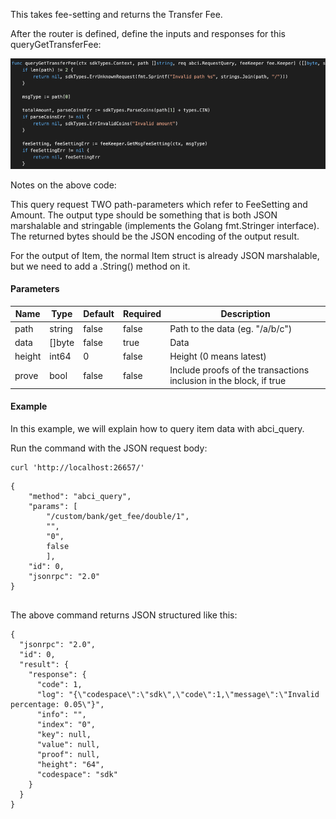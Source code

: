 This takes fee-setting and returns the Transfer Fee.

After the router is defined, define the inputs and responses for this queryGetTransferFee:

![Image-2](../pic/queryGetTransferFee.png)


Notes on the above code:

This query request TWO path-parameters which refer to FeeSetting and Amount. 
The output type should be something that is both JSON marshalable and stringable (implements the Golang fmt.Stringer interface). The returned bytes should be the JSON encoding of the output result.

For the output of Item, the normal Item struct is already JSON marshalable, but we need to add a .String() method on it.

#### Parameters
| Name | Type | Default | Required | Description                 |
| ---- | ---- | ------- | -------- | --------------------------- |
| path | string | false | false    | Path to the data (eg. "/a/b/c") |
| data | []byte | false | true     | Data |
| height | int64 | 0 | false    | Height (0 means latest) |
| prove | bool | false | false    | Include proofs of the transactions inclusion in the block, if true |


#### Example
In this example, we will explain how to query item data with abci_query. 

Run the command with the JSON request body:
```
curl 'http://localhost:26657/'
```

```
{
    "method": "abci_query",
    "params": [
    	"/custom/bank/get_fee/double/1",
    	"",
    	"0",
    	false
    	],
    "id": 0,
    "jsonrpc": "2.0"
}


```

The above command returns JSON structured like this: 
```
{
  "jsonrpc": "2.0",
  "id": 0,
  "result": {
    "response": {
      "code": 1,
      "log": "{\"codespace\":\"sdk\",\"code\":1,\"message\":\"Invalid percentage: 0.05\"}",
      "info": "",
      "index": "0",
      "key": null,
      "value": null,
      "proof": null,
      "height": "64",
      "codespace": "sdk"
    }
  }
}

```


